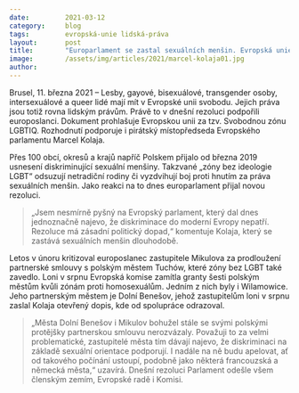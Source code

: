 ```yaml
---
date:         2021-03-12
category:     blog
tags:         evropská-unie lidská-práva
layout:       post
title:        "Europarlament se zastal sexuálních menšin. Evropská unie je nově „Svobodnou zónou LGBTIQ“"
image:        /assets/img/articles/2021/marcel-kolaja01.jpg
author:       
---
```




Brusel, 11. března 2021 – Lesby, gayové, bisexuálové, transgender osoby, intersexuálové a queer lidé mají mít v Evropské unii svobodu. Jejich práva jsou totiž rovna lidským právům. Právě to v dnešní rezoluci podpořili europoslanci. Dokument prohlašuje Evropskou unii za tzv. Svobodnou zónu LGBTIQ. Rozhodnutí podporuje i pirátský místopředseda Evropského parlamentu Marcel Kolaja.

Přes 100 obcí, okresů a krajů napříč Polskem přijalo od března 2019 usnesení diskriminující sexuální menšiny. Takzvané „zóny bez ideologie LGBT“ odsuzují netradiční rodiny či vyzdvihují boj proti hnutím za práva sexuálních menšin. Jako reakci na to dnes europarlament přijal novou rezoluci.

> „Jsem nesmírně pyšný na Evropský parlament, který dal dnes jednoznačně najevo, že diskriminace do moderní Evropy nepatří. Rezoluce má zásadní politický dopad,“ komentuje Kolaja, který se zastává sexuálních menšin dlouhodobě.

Letos v únoru kritizoval europoslanec zastupitele Mikulova za prodloužení partnerské smlouvy s polským městem Tuchów, které zóny bez LGBT také zavedlo. Loni v srpnu Evropská komise zamítla granty šesti polským městům kvůli zónám proti homosexuálům. Jedním z nich byly i Wilamowice. Jeho partnerským městem je Dolní Benešov, jehož zastupitelům loni v srpnu zaslal Kolaja otevřený dopis, kde od spolupráce odrazoval.

> „Města Dolní Benešov i Mikulov bohužel stále se svými polskými protějšky partnerskou smlouvu nerozvázaly. Považuji to za velmi problematické, zastupitelé města tím dávají najevo, že diskriminaci na základě sexuální orientace podporují. I nadále na ně budu apelovat, ať od takového počínání ustoupí, podobně jako některá francouzská a německá města,“ uzavírá. Dnešní rezoluci Parlament odešle všem členským zemím, Evropské radě i Komisi.
